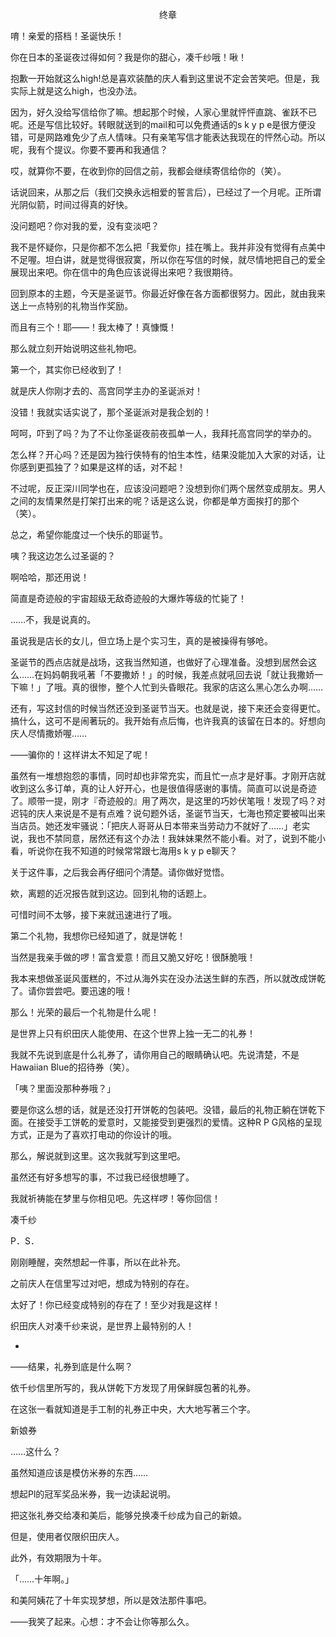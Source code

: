 <p align="center">终章</p>

唷！亲爱的搭档！圣诞快乐！

你在日本的圣诞夜过得如何？我是你的甜心，凑千纱哦！啾！

抱歉一开始就这么high!总是喜欢装酷的庆人看到这里说不定会苦笑吧。但是，我实际上就是这么high，也没办法。

因为，好久没给写信给你了嘛。想起那个时候，人家心里就怦怦直跳、雀跃不已呢。还是写信比较好。转眼就送到的mail和可以免费通话的s k y p e是很方便没错，可是网路难免少了点人情味。只有亲笔写信才能表达我现在的怦然心动。所以呢，我有个提议。你要不要再和我通信？

哎，就算你不要，在收到你的回信之前，我都会继续寄信给你的（笑）。

话说回来，从那之后（我们交换永远相爱的誓言后），已经过了一个月呢。正所谓光阴似箭，时间过得真的好快。

没问题吧？你对我的爱，没有变淡吧？

我不是怀疑你，只是你都不怎么把「我爱你」挂在嘴上。我并非没有觉得有点美中不足喔。坦白讲，就是觉得很寂寞，所以你在写信的时候，就尽情地把自己的爱全展现出来吧。你在信中的角色应该说得出来吧？我很期待。

回到原本的主题，今天是圣诞节。你最近好像在各方面都很努力。因此，就由我来送上一点特别的礼物当作奖励。

而且有三个！耶——！我太棒了！真慷慨！

那么就立刻开始说明这些礼物吧。

第一个，其实你已经收到了！

就是庆人你刚才去的、高宫同学主办的圣诞派对！

没错！我就实话实说了，那个圣诞派对是我企划的！

呵呵，吓到了吗？为了不让你圣诞夜前夜孤单一人，我拜托高宫同学的举办的。

怎么样？开心吗？还是因为独行侠特有的怕生本性，结果没能加入大家的对话，让你感到更孤独了？如果是这样的话，对不起！

不过呢，反正深川同学也在，应该没问题吧？没想到你们两个居然变成朋友。男人之间的友情果然是打架打出来的呢？话是这么说，你都是单方面挨打的那个（笑）。

总之，希望你能度过一个快乐的耶诞节。

咦？我这边怎么过圣诞的？

啊哈哈，那还用说！

简直是奇迹般的宇宙超级无敌奇迹般的大爆炸等级的忙毙了！

……不，我是说真的。

虽说我是店长的女儿，但立场上是个实习生，真的是被操得有够呛。

圣诞节的西点店就是战场，这我当然知道，也做好了心理准备。没想到居然会这么……在妈妈朝我吼著「不要撒娇！」的时候，我差点就吼回去说「就让我撒娇一下嘛！」了哦。真的很惨，整个人忙到头昏眼花。我家的店这么黑心怎么办啊……

还有，写这封信的时候当然还没到圣诞节当天。也就是说，接下来还会变得更忙。搞什么，这可不是闹著玩的。我开始有点后悔，也许我真的该留在日本的。好想向庆人尽情撒娇喔……

——骗你的！这样讲太不知足了呢！

虽然有一堆想抱怨的事情，同时却也非常充实，而且忙一点才是好事。才刚开店就收到这么多订单，真的让人好开心，也是很值得感谢的事情。简直可以说是奇迹了。顺带一提，刚才『奇迹般的』用了两次，是这里的巧妙伏笔哦！发现了吗？对迟钝的庆人来说是不是有点难？说句题外话，圣诞节当天，七海也预定要被叫出来当店员。她还发牢骚说：「把庆人哥哥从日本带来当劳动力不就好了……」老实说，我也不禁同意，居然还有这个办法！我妹妹果然不能小看。对了，说到不能小看，听说你在我不知道的时候常常跟七海用s k y p e聊天？

关于这件事，之后我会再仔细问个清楚。请你做好觉悟。

欸，离题的近况报告就到这边。回到礼物的话题上。

可惜时间不太够，接下来就迅速进行了哦。

第二个礼物，我想你已经知道了，就是饼乾！

当然是我亲手做的啰！富含爱意！而且又脆又好吃！很酥脆哦！

我本来想做圣诞风蛋糕的，不过从海外实在没办法送生鲜的东西，所以就改成饼乾了。请你尝尝吧。要迅速的哦！

那么！光荣的最后一个礼物是什么呢！

是世界上只有织田庆人能使用、在这个世界上独一无二的礼券！

我就不先说到底是什么礼券了，请你用自己的眼睛确认吧。先说清楚，不是Hawaiian Blue的招待券（笑）。

「咦？里面没那种券哦？」

要是你这么想的话，就是还没打开饼乾的包装吧。没错，最后的礼物正躺在饼乾下面。在接受手工饼乾的爱意时，又能接受到更强烈的爱情。这种R P G风格的呈现方式，正是为了喜欢打电动的你设计的哦。

那么，解说就到这里。这次我就写到这里吧。

虽然还有好多想写的事，不过我已经很想睡了。

我就祈祷能在梦里与你相见吧。先这样啰！等你回信！

凑千纱

P．S．

刚刚睡醒，突然想起一件事，所以在此补充。

之前庆人在信里写过对吧，想成为特别的存在。

太好了！你已经变成特别的存在了！至少对我是这样！

织田庆人对凑千纱来说，是世界上最特别的人！

*

——结果，礼券到底是什么啊？

依千纱信里所写的，我从饼乾下方发现了用保鲜膜包著的礼券。

在这张一看就知道是手工制的礼券正中央，大大地写著三个字。

新娘券

……这什么？

虽然知道应该是模仿米券的东西……

想起Pl的冠军奖品米券，我一边读起说明。

把这张礼券交给凑和美后，能够兑换凑千纱成为自己的新娘。

但是，使用者仅限织田庆人。

此外，有效期限为十年。

「……十年啊。」

和美阿姨花了十年实现梦想，所以是效法那件事吧。

——我笑了起来。心想：才不会让你等那么久。

